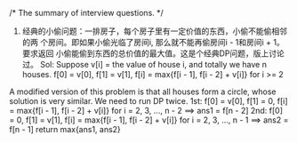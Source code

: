 /* The summary of interview questions. */

1. 经典的小偷问题：一排房子，每个房子里有一定价值的东西，小偷不能偷相邻的两
个房间。即如果小偷光临了房间i, 那么就不能再偷房间i - 1和房间i + 1。要求返回
小偷能偷到东西的总价值的最大值。这是个经典DP问题，版上讨论过。
Sol: Suppose v[i] = the value of house i, and totally we have n houses.
f[0] = v[0], f[1] = v[1], f[i] = max{f[i - 1], f[i - 2] + v[i]} for i >= 2

A modified version of this problem is that all houses form a circle, whose 
solution is very similar. We need to run DP twice.
1st: f[0] = v[0], f[1] = 0, f[i] = max{f[i - 1], f[i - 2] + v[i]} for i = 2,
3, ..., n - 2 ==> ans1 = f[n - 2]
2nd: f[0] = 0, f[1] = v[1], f[i] = max{f[i - 1], f[i - 2] + v[i]} for i = 2,
3, ..., n - 1 ==> ans2 = f[n - 1]
return max{ans1, ans2}
